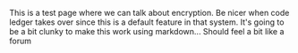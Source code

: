 
This is a test page where we can talk about encryption. Be nicer when code ledger takes over since this is a default feature in that system. It's going to be a bit clunky to make this work using markdown... Should feel a bit like a forum
